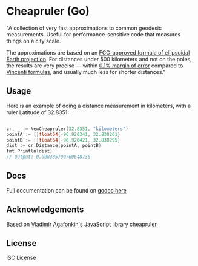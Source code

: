 # Cheapruler (Go)

"A collection of very fast approximations to common geodesic measurements. Useful for performance-sensitive code that measures things on a city scale.

The approximations are based on an [FCC-approved formula of ellipsoidal Earth projection](https://www.gpo.gov/fdsys/pkg/CFR-2005-title47-vol4/pdf/CFR-2005-title47-vol4-sec73-208.pdf).
For distances under 500 kilometers and not on the poles,
the results are very precise — within [0.1% margin of error](#precision)
compared to [Vincenti formulas](https://en.wikipedia.org/wiki/Vincenty%27s_formulae),
and usually much less for shorter distances."

## Usage

Here  is an example of doing a distance measurement in kilometers, with a ruler Latitude of 32.8351:

```go

cr, _ := NewCheapruler(32.8351, "kilometers")
pointA := []float64{-96.920341, 32.838261}
pointB := []float64{-96.920421, 32.838295}
dist := cr.Distance(pointA, pointB)
fmt.Println(dist)
// Output: 0.008385790760648736

```

## Docs

Full documentation can be found on [godoc here](https://godoc.org/github.com/JamesMilnerUK/cheap-ruler-go)

## Acknowledgements

Based on [Vladimir Agafonkin](https://github.com/mourner)'s JavaScript library [cheapruler](https://github.com/mapbox/cheap-ruler)

## License 

ISC License